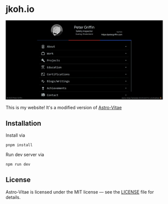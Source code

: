 # jkoh.io

![Astro-Vitae | Personalized CV with minimal efforts](public/screenshot.jpeg)

This is my website! It's a modified version of [Astro-Vitae](https://github.com/USKhokhar/astro-vitae)

## Installation

Install via

```bash
pnpm install
```

Run dev server via

```bash
npm run dev
```

## License

Astro-Vitae is licensed under the MIT license — see the [LICENSE](https://github.com/uskhokhar/astro-vitae/blob/main/LICENSE) file for details.
